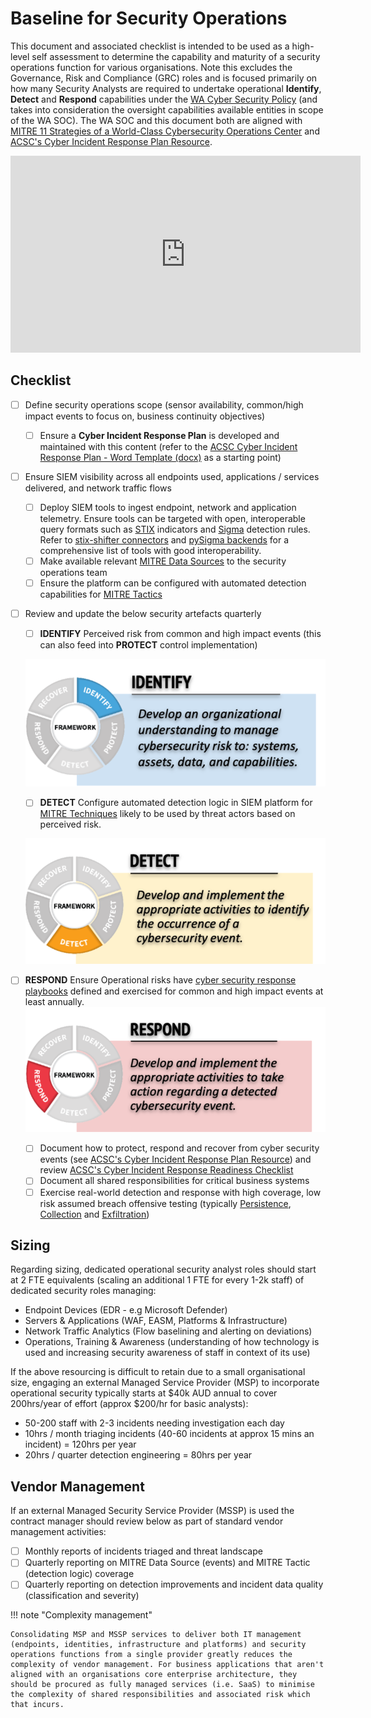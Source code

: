 # Baseline for Security Operations

This document and associated checklist is intended to be used as a high-level self assessment to determine the capability and maturity of a security operations function for various organisations. Note this excludes the Governance, Risk and Compliance (GRC) roles and is focused primarily on how many Security Analysts are required to undertake operational **Identify**, **Detect** and **Respond** capabilities under the [WA Cyber Security Policy](https://www.wa.gov.au/government/publications/wa-government-cyber-security-policy) (and takes into consideration the oversight capabilities available entities in scope of the WA SOC). The WA SOC and this document both are aligned with [MITRE 11 Strategies of a World-Class Cybersecurity Operations Center](../pdfs/11-strategies-of-a-world-class-cybersecurity-operations-center.pdf) and [ACSC's Cyber Incident Response Plan Resource](https://www.cyber.gov.au/resources-business-and-government/essential-cyber-security/publications/cyber-incident-response-plan).

<iframe width="560" height="315" src="https://www.youtube-nocookie.com/embed/IKa8Wf4F6QA?si=l1CUEMNWIlZ_VnDF" title="YouTube video player" frameborder="0" allow="accelerometer; autoplay; clipboard-write; encrypted-media; gyroscope; picture-in-picture; web-share" allowfullscreen></iframe>

## Checklist

- [ ] Define security operations scope (sensor availability, common/high impact events to focus on, business continuity objectives)
    - [ ] Ensure a **Cyber Incident Response Plan** is developed and maintained with this content (refer to the [ACSC Cyber Incident Response Plan - Word Template (docx)](../pdfs/ACSC-Cyber-Incident-Response-Plan-Template.docx) as a starting point)
- [ ] Ensure SIEM visibility across all endpoints used, applications / services delivered, and network traffic flows
    - [ ] Deploy SIEM tools to ingest endpoint, network and application telemetry. Ensure tools can be targeted with open, interoperable query formats such as [STIX](https://github.com/opencybersecurityalliance/stix-shifter) indicators and [Sigma](https://github.com/SigmaHQ/sigma) detection rules. Refer to [stix-shifter connectors](https://github.com/opencybersecurityalliance/stix-shifter/blob/develop/docs/CONNECTORS.md) and [pySigma backends](https://github.com/SigmaHQ/pySigma#backends-comparison-between-pysigma-and-sigmac) for a comprehensive list of tools with good interoperability.
    - [ ] Make available relevant [MITRE Data Sources](https://attack.mitre.org/datasources/) to the security operations team
    - [ ] Ensure the platform can be configured with automated detection capabilities for [MITRE Tactics](https://attack.mitre.org/tactics/enterprise/)
- [ ] Review and update the below security artefacts quarterly
    - [ ] **IDENTIFY** Perceived risk from common and high impact events (this can also feed into **PROTECT** control implementation)

    ![identify](../images/identify.png)

    - [ ] **DETECT** Configure automated detection logic in SIEM platform for [MITRE Techniques](https://attack.mitre.org) likely to be used by threat actors based on perceived risk.

    ![detect](../images/detect.png)

- [ ] **RESPOND** Ensure Operational risks have [cyber security response playbooks](../guidelines/playbooks.md) defined and exercised for common and high impact events at least annually.<br>
![respond](../images/respond.png)
    - [ ] Document how to protect, respond and recover from cyber security events (see [ACSC's Cyber Incident Response Plan Resource](https://www.cyber.gov.au/resources-business-and-government/essential-cyber-security/publications/cyber-incident-response-plan)) and review [ACSC's Cyber Incident Response Readiness Checklist](https://www.cyber.gov.au/sites/default/files/2023-03/ACSC%20Cyber%20Incident%20Readiness%20Checklist_A4.pdf)
    - [ ] Document all shared responsibilities for critical business systems
    - [ ] Exercise real-world detection and response with high coverage, low risk assumed breach offensive testing (typically [Persistence](https://attack.mitre.org/tactics/TA0003), [Collection](https://attack.mitre.org/tactics/TA0009) and [Exfiltration](https://attack.mitre.org/tactics/TA0010))

## Sizing

Regarding sizing, dedicated operational security analyst roles should start at 2 FTE equivalents (scaling an additional 1 FTE for every 1-2k staff) of dedicated security roles managing:

- Endpoint Devices (EDR - e.g Microsoft Defender)
- Servers & Applications (WAF, EASM, Platforms & Infrastructure)
- Network Traffic Analytics (Flow baselining and alerting on deviations)
- Operations, Training & Awareness (understanding of how technology is used and increasing security awareness of staff in context of its use)

If the above resourcing is difficult to retain due to a small organisational size, engaging an external Managed Service Provider (MSP) to incorporate operational security typically starts at $40k AUD annual to cover 200hrs/year of effort (approx $200/hr for basic analysts):

- 50-200 staff with 2-3 incidents needing investigation each day
- 10hrs / month triaging incidents (40-60 incidents at approx 15 mins an incident) = 120hrs per year
- 20hrs / quarter detection engineering = 80hrs per year

## Vendor Management

If an external Managed Security Service Provider (MSSP) is used the contract manager should review below as part of standard vendor management activities:

- [ ] Monthly reports of incidents triaged and threat landscape
- [ ] Quarterly reporting on MITRE Data Source (events) and MITRE Tactic (detection logic) coverage
- [ ] Quarterly reporting on detection improvements and incident data quality (classification and severity)

!!! note "Complexity management"

    Consolidating MSP and MSSP services to deliver both IT management (endpoints, identities, infrastructure and platforms) and security operations functions from a single provider greatly reduces the complexity of vendor management. For business applications that aren't aligned with an organisations core enterprise architecture, they should be procured as fully managed services (i.e. SaaS) to minimise the complexity of shared responsibilities and associated risk which that incurs.
